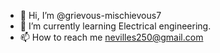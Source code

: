 - 👋 Hi, I’m @grievous-mischievous7
- 🌱 I’m currently learning Electrical engineering.
- 📫 How to reach me nevilles250@gmail.com

<!---
grievous-mischievous7/grievous-mischievous7 is a ✨ special ✨ repository because its `README.md` (this file) appears on your GitHub profile.
You can click the Preview link to take a look at your changes.
--->
